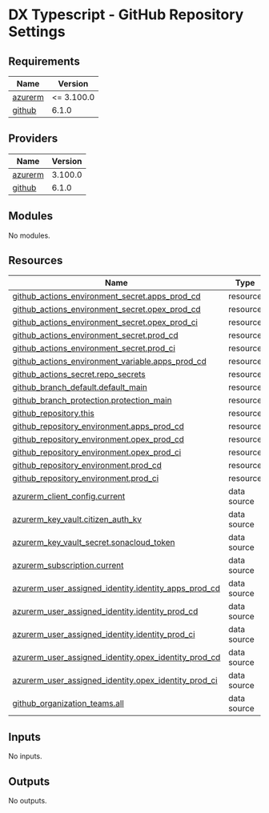 # DX Typescript - GitHub Repository Settings

<!-- markdownlint-disable -->
<!-- BEGIN_TF_DOCS -->
## Requirements

| Name | Version |
|------|---------|
| <a name="requirement_azurerm"></a> [azurerm](#requirement\_azurerm) | <= 3.100.0 |
| <a name="requirement_github"></a> [github](#requirement\_github) | 6.1.0 |

## Providers

| Name | Version |
|------|---------|
| <a name="provider_azurerm"></a> [azurerm](#provider\_azurerm) | 3.100.0 |
| <a name="provider_github"></a> [github](#provider\_github) | 6.1.0 |

## Modules

No modules.

## Resources

| Name | Type |
|------|------|
| [github_actions_environment_secret.apps_prod_cd](https://registry.terraform.io/providers/integrations/github/6.1.0/docs/resources/actions_environment_secret) | resource |
| [github_actions_environment_secret.opex_prod_cd](https://registry.terraform.io/providers/integrations/github/6.1.0/docs/resources/actions_environment_secret) | resource |
| [github_actions_environment_secret.opex_prod_ci](https://registry.terraform.io/providers/integrations/github/6.1.0/docs/resources/actions_environment_secret) | resource |
| [github_actions_environment_secret.prod_cd](https://registry.terraform.io/providers/integrations/github/6.1.0/docs/resources/actions_environment_secret) | resource |
| [github_actions_environment_secret.prod_ci](https://registry.terraform.io/providers/integrations/github/6.1.0/docs/resources/actions_environment_secret) | resource |
| [github_actions_environment_variable.apps_prod_cd](https://registry.terraform.io/providers/integrations/github/6.1.0/docs/resources/actions_environment_variable) | resource |
| [github_actions_secret.repo_secrets](https://registry.terraform.io/providers/integrations/github/6.1.0/docs/resources/actions_secret) | resource |
| [github_branch_default.default_main](https://registry.terraform.io/providers/integrations/github/6.1.0/docs/resources/branch_default) | resource |
| [github_branch_protection.protection_main](https://registry.terraform.io/providers/integrations/github/6.1.0/docs/resources/branch_protection) | resource |
| [github_repository.this](https://registry.terraform.io/providers/integrations/github/6.1.0/docs/resources/repository) | resource |
| [github_repository_environment.apps_prod_cd](https://registry.terraform.io/providers/integrations/github/6.1.0/docs/resources/repository_environment) | resource |
| [github_repository_environment.opex_prod_cd](https://registry.terraform.io/providers/integrations/github/6.1.0/docs/resources/repository_environment) | resource |
| [github_repository_environment.opex_prod_ci](https://registry.terraform.io/providers/integrations/github/6.1.0/docs/resources/repository_environment) | resource |
| [github_repository_environment.prod_cd](https://registry.terraform.io/providers/integrations/github/6.1.0/docs/resources/repository_environment) | resource |
| [github_repository_environment.prod_ci](https://registry.terraform.io/providers/integrations/github/6.1.0/docs/resources/repository_environment) | resource |
| [azurerm_client_config.current](https://registry.terraform.io/providers/hashicorp/azurerm/latest/docs/data-sources/client_config) | data source |
| [azurerm_key_vault.citizen_auth_kv](https://registry.terraform.io/providers/hashicorp/azurerm/latest/docs/data-sources/key_vault) | data source |
| [azurerm_key_vault_secret.sonacloud_token](https://registry.terraform.io/providers/hashicorp/azurerm/latest/docs/data-sources/key_vault_secret) | data source |
| [azurerm_subscription.current](https://registry.terraform.io/providers/hashicorp/azurerm/latest/docs/data-sources/subscription) | data source |
| [azurerm_user_assigned_identity.identity_apps_prod_cd](https://registry.terraform.io/providers/hashicorp/azurerm/latest/docs/data-sources/user_assigned_identity) | data source |
| [azurerm_user_assigned_identity.identity_prod_cd](https://registry.terraform.io/providers/hashicorp/azurerm/latest/docs/data-sources/user_assigned_identity) | data source |
| [azurerm_user_assigned_identity.identity_prod_ci](https://registry.terraform.io/providers/hashicorp/azurerm/latest/docs/data-sources/user_assigned_identity) | data source |
| [azurerm_user_assigned_identity.opex_identity_prod_cd](https://registry.terraform.io/providers/hashicorp/azurerm/latest/docs/data-sources/user_assigned_identity) | data source |
| [azurerm_user_assigned_identity.opex_identity_prod_ci](https://registry.terraform.io/providers/hashicorp/azurerm/latest/docs/data-sources/user_assigned_identity) | data source |
| [github_organization_teams.all](https://registry.terraform.io/providers/integrations/github/6.1.0/docs/data-sources/organization_teams) | data source |

## Inputs

No inputs.

## Outputs

No outputs.
<!-- END_TF_DOCS -->